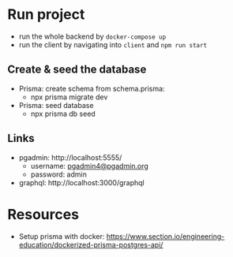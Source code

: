 # Run project
- run the whole backend by `docker-compose up`
- run the client by navigating into `client` and `npm run start`

## Create & seed the database

- Prisma: create schema from schema.prisma:
  - npx prisma migrate dev
- Prisma: seed database
  - npx prisma db seed

## Links

- pgadmin: http://localhost:5555/
  - username: pgadmin4@pgadmin.org
  - password: admin
- graphql: http://localhost:3000/graphql

# Resources

- Setup prisma with docker: https://www.section.io/engineering-education/dockerized-prisma-postgres-api/

